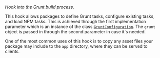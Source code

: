 *Hook into the Grunt build process.*

This hook allows packages to define Grunt tasks, configure existing tasks, and
load NPM tasks. This is achieved through the first implementation parameter
which is an instance of the class
[`GruntConfiguration`](source/Gruntfile/#gruntconfiguration). The
`grunt` object is passed in through the second parameter in case it's needed.

One of the most common uses of this hook is to copy any asset files your
package may include to the `app` directory, where they can be served to
clients.
